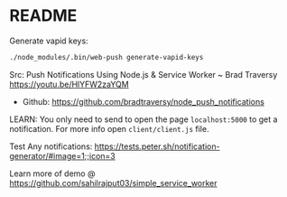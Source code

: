 # README

Generate vapid keys:

```bash
./node_modules/.bin/web-push generate-vapid-keys
```

Src: Push Notifications Using Node.js & Service Worker ~ Brad Traversy https://youtu.be/HlYFW2zaYQM

- Github: https://github.com/bradtraversy/node_push_notifications

LEARN: You only need to send to open the page `localhost:5000` to get a notification. For more info open `client/client.js` file.

Test Any notifications: https://tests.peter.sh/notification-generator/#image=1;;icon=3

Learn more of demo @ https://github.com/sahilrajput03/simple_service_worker

